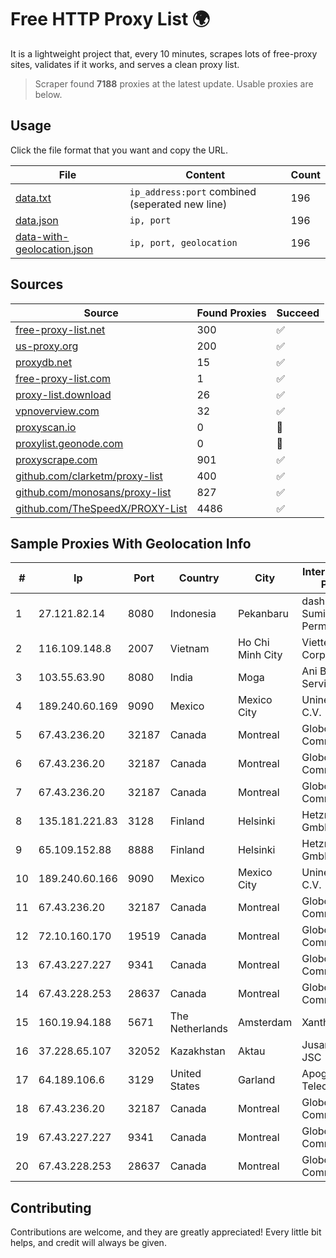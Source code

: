
# Free HTTP Proxy List 🌍

It is a lightweight project that, every 10 minutes, scrapes lots of free-proxy sites, validates if it works, and serves a clean proxy list.


> Scraper found **7188** proxies at the latest update. Usable proxies are below.

## Usage

Click the file format that you want and copy the URL.


|File|Content|Count|
|----|-------|-----|
|[data.txt](https://raw.githubusercontent.com/themiralay/Proxy-List-World/master/data.txt)|`ip_address:port` combined (seperated new line)|196|
|[data.json](https://raw.githubusercontent.com/themiralay/Proxy-List-World/master/data.json)|`ip, port`|196|
|[data-with-geolocation.json](https://raw.githubusercontent.com/themiralay/Proxy-List-World/master/data-with-geolocation.json)|`ip, port, geolocation`|196|

## Sources

|Source|Found Proxies|Succeed|
|------|-------------|-------|
|[free-proxy-list.net](https://free-proxy-list.net)|300|✅|
|[us-proxy.org](https://www.us-proxy.org)|200|✅|
|[proxydb.net](http://proxydb.net)|15|✅|
|[free-proxy-list.com](https://free-proxy-list.com/?page=&port=&type%5B%5D=http&type%5B%5D=https&up_time=0&search=Search)|1|✅|
|[proxy-list.download](https://www.proxy-list.download/HTTP)|26|✅|
|[vpnoverview.com](https://vpnoverview.com/privacy/anonymous-browsing/free-proxy-servers)|32|✅|
|[proxyscan.io](https://www.proxyscan.io)|0|🚫|
|[proxylist.geonode.com](https://proxylist.geonode.com/api/proxy-list?limit=300&page=1&sort_by=lastChecked&sort_type=desc&protocols=http,https)|0|🚫|
|[proxyscrape.com](https://api.proxyscrape.com/v2/?request=displayproxies&protocol=http&timeout=10000&country=all&ssl=all&anonymity=all)|901|✅|
|[github.com/clarketm/proxy-list](https://raw.githubusercontent.com/clarketm/proxy-list/master/proxy-list-raw.txt)|400|✅|
|[github.com/monosans/proxy-list](https://raw.githubusercontent.com/monosans/proxy-list/main/proxies/http.txt)|827|✅|
|[github.com/TheSpeedX/PROXY-List](https://raw.githubusercontent.com/TheSpeedX/PROXY-List/master/http.txt)|4486|✅|


## Sample Proxies With Geolocation Info

|#|Ip|Port|Country|City|Internet Service Provider|
|-|--|----|-------|----|-------------------------|
|1|27.121.82.14|8080|Indonesia|Pekanbaru|dashnet - PT Sumidhaz Permata Bunda|
|2|116.109.148.8|2007|Vietnam|Ho Chi Minh City|Viettel Corporation|
|3|103.55.63.90|8080|India|Moga|Ani Broadband Service Pvt Ltd|
|4|189.240.60.169|9090|Mexico|Mexico City|Uninet S.A. de C.V.|
|5|67.43.236.20|32187|Canada|Montreal|GloboTech Communications|
|6|67.43.236.20|32187|Canada|Montreal|GloboTech Communications|
|7|67.43.236.20|32187|Canada|Montreal|GloboTech Communications|
|8|135.181.221.83|3128|Finland|Helsinki|Hetzner Online GmbH|
|9|65.109.152.88|8888|Finland|Helsinki|Hetzner Online GmbH|
|10|189.240.60.166|9090|Mexico|Mexico City|Uninet S.A. de C.V.|
|11|67.43.236.20|32187|Canada|Montreal|GloboTech Communications|
|12|72.10.160.170|19519|Canada|Montreal|GloboTech Communications|
|13|67.43.227.227|9341|Canada|Montreal|GloboTech Communications|
|14|67.43.228.253|28637|Canada|Montreal|GloboTech Communications|
|15|160.19.94.188|5671|The Netherlands|Amsterdam|Xantho UAB|
|16|37.228.65.107|32052|Kazakhstan|Aktau|Jusan Mobile JSC|
|17|64.189.106.6|3129|United States|Garland|Apogee Telecom Inc.|
|18|67.43.236.20|32187|Canada|Montreal|GloboTech Communications|
|19|67.43.227.227|9341|Canada|Montreal|GloboTech Communications|
|20|67.43.228.253|28637|Canada|Montreal|GloboTech Communications|



## Contributing

Contributions are welcome, and they are greatly appreciated! Every
little bit helps, and credit will always be given.

